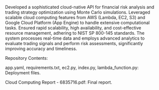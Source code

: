 Developed a sophisticated cloud-native API for financial risk analysis and trading strategy optimization using Monte Carlo simulations. Leveraged scalable cloud computing features from AWS (Lambda, EC2, S3) and Google Cloud Platform (App Engine) to handle extensive computational tasks. Ensured rapid scalability, high availability, and cost-effective resource management, adhering to NIST SP 800-145 standards. The system processes real-time data and employs advanced analytics to evaluate trading signals and perform risk assessments, significantly improving accuracy and timeliness.

Repository Contents:

app.yaml, requirements.txt, ec2.py, index.py, lambda_function.py: Deployment files.

Cloud Computing Report - 6835716.pdf: Final report.
